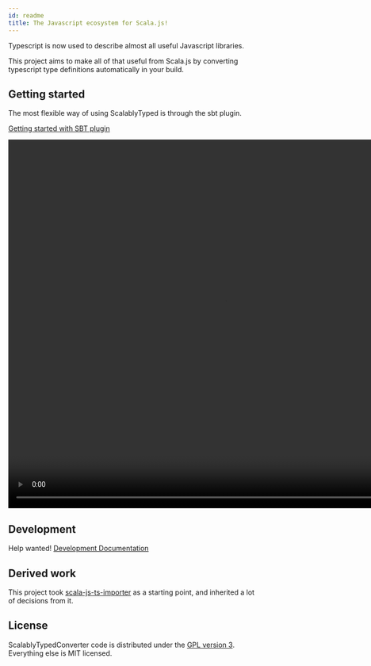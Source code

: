 ```yaml
---
id: readme
title: The Javascript ecosystem for Scala.js!
---
```


Typescript is now used to describe almost all useful Javascript libraries.

This project aims to make all of that useful from Scala.js by converting typescript type definitions automatically in your build.   


## Getting started
The most flexible way of using ScalablyTyped is through the sbt plugin.

[Getting started with SBT plugin](plugin.md) 

<video autoplay="autoplay" controls="true" muted="true" src="https://olvind.com/videos/getting_started.mp4" height="744px" width="874"></video>

## Development
Help wanted! [Development Documentation](devel/about.md)

## Derived work
This project took [scala-js-ts-importer](https://github.com/sjrd/scala-js-ts-importer/) as a starting point,
and inherited a lot of decisions from it.

## License
ScalablyTypedConverter code is distributed under the [GPL version 3](https://opensource.org/licenses/GPL-3.0).
Everything else is MIT licensed.
 
